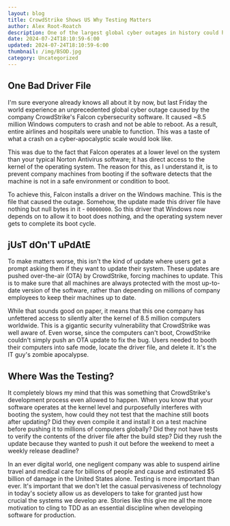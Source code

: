 ```yaml
---
layout: blog
title: CrowdStrike Shows US Why Testing Matters
author: Alex Root-Roatch
description: One of the largest global cyber outages in history could have been easily avoided with proper testing
date: 2024-07-24T18:10:59-6:00
updated: 2024-07-24T18:10:59-6:00
thumbnail: /img/BSOD.jpg
category: Uncategorized
---
```


## One Bad Driver File

I'm sure everyone already knows all about it by now, but last Friday the world experience an unprecedented global cyber outage caused by the company CrowdStrike's Falcon cybersecurity software. It caused ~8.5 million Windows computers to crash and not be able to reboot. As a result, entire airlines and hospitals were unable to function. This was a taste of what a crash on a cyber-apocalyptic scale would look like. 

This was due to the fact that Falcon operates at a lower level on the system than your typical Norton Antivirus software; it has direct access to the kernel of the operating system. The reason for this, as I understand it, is to prevent company machines from booting if the software detects that the machine is not in a safe environment or condition to boot. 

To achieve this, Falcon installs a driver on the Windows machine. This is the file that caused the outage. Somehow, the update made this driver file have nothing but null bytes in it - `00000000`. So this driver that Windows now depends on to allow it to boot does nothing, and the operating system never gets to complete its boot cycle.

## jUsT dOn'T uPdAtE

To make matters worse, this isn't the kind of update where users get a prompt asking them if they want to update their system. These updates are pushed over-the-air (OTA) by CrowdStrike, forcing machines to update. This is to make sure that all machines are always protected with the most up-to-date version of the software, rather than depending on millions of company employees to keep their machines up to date.

While that sounds good on paper, it means that this one company has unfettered access to silently alter the kernel of 8.5 million computers worldwide. This is a gigantic security vulnerability that CrowdStrike was well aware of. Even worse, since the computers can't boot, CrowdStrike couldn't simply push an OTA update to fix the bug. Users needed to booth their computers into safe mode, locate the driver file, and delete it. It's the IT guy's zombie apocalypse.

## Where Was the Testing? 

It completely blows my mind that this was something that CrowdStrike's development process even allowed to happen. When you know that your software operates at the kernel level and purposefully interferes with booting the system, how could they not test that the machine still boots after updating? Did they even compile it and install it on a test machine before pushing it to millions of computers globally? Did they not have tests to verify the contents of the driver file after the build step? Did they rush the update because they wanted to push it out before the weekend to meet a weekly release deadline? 

In an ever digital world, one negligent company was able to suspend airline travel and medical care for billions of people and cause and estimated $5 billion of damage in the United States alone. Testing is more important than ever. It's important that we don't let the casual pervasiveness of technology in today's society allow us as developers to take for granted just how crucial the systems we develop are. Stories like this give me all the more motivation to cling to TDD as an essential discipline when developing software for production. 
